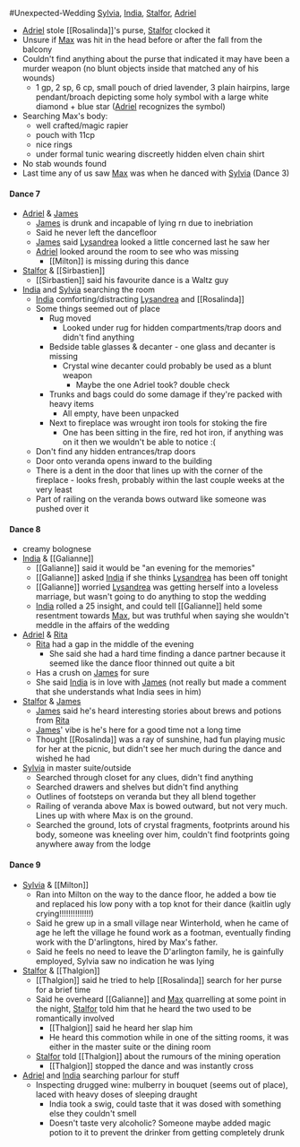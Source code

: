#Unexpected-Wedding 
[Sylvia](PCs/Past/Sylvia.md), [India](PCs/Current/India.md), [Stalfor](PCs/Current/Stalfor.md), [Adriel](PCs/Current/Adriel.md)

- [Adriel](PCs/Current/Adriel.md) stole [[Rosalinda]]'s purse, [Stalfor](PCs/Current/Stalfor.md) clocked it
- Unsure if [Max](NPCs/Deceased/Max.md) was hit in the head before or after the fall from the balcony
- Couldn't find anything about the purse that indicated it may have been a murder weapon (no blunt objects inside that matched any of his wounds)
	- 1 gp, 2 sp, 6 cp, small pouch of dried lavender, 3 plain hairpins, large pendant/broach depicting some holy symbol with a large white diamond + blue star ([Adriel](PCs/Current/Adriel.md) recognizes the symbol)
- Searching Max's body:
	- well crafted/magic rapier
	- pouch with 11cp 
	- nice rings
	- under formal tunic wearing discreetly hidden elven chain shirt
- No stab wounds found
- Last time any of us saw [Max](NPCs/Deceased/Max.md) was when he danced with [Sylvia](PCs/Past/Sylvia.md) (Dance 3)

#### Dance 7
- [Adriel](PCs/Current/Adriel.md) & [James](NPCs/Living/James.md)
	- [James](NPCs/Living/James.md) is drunk and incapable of lying rn due to inebriation
	- Said he never left the dancefloor
	- [James](NPCs/Living/James.md) said [Lysandrea](NPCs/Living/Lysandrea.md) looked a little concerned last he saw her
	- [Adriel](PCs/Current/Adriel.md) looked around the room to see who was missing
		- [[Milton]] is missing during this dance 
- [Stalfor](PCs/Current/Stalfor.md) & [[Sirbastien]]
	- [[Sirbastien]] said his favourite dance is a Waltz guy
- [India](PCs/Current/India.md) and [Sylvia](PCs/Past/Sylvia.md) searching the room
	- [India](PCs/Current/India.md) comforting/distracting [Lysandrea](NPCs/Living/Lysandrea.md) and [[Rosalinda]]
	- Some things seemed out of place
		- Rug moved
			- Looked under rug for hidden compartments/trap doors and didn't find anything
		- Bedside table glasses & decanter - one glass and decanter is missing
			- Crystal wine decanter could probably be used as a blunt weapon
				- Maybe the one Adriel took? double check
		- Trunks and bags could do some damage if they're packed with heavy items
			- All empty, have been unpacked
		- Next to fireplace was wrought iron tools for stoking the fire
			- One has been sitting in the fire, red hot iron, if anything was on it then we wouldn't be able to notice :( 
	- Don't find any hidden entrances/trap doors
	- Door onto veranda opens inward to the building
	- There is a dent in the door that lines up with the corner of the fireplace - looks fresh, probably within the last couple weeks at the very least
	- Part of railing on the veranda bows outward like someone was pushed over it 

#### Dance 8
- creamy bolognese
- [India](PCs/Current/India.md) & [[Galianne]]
	- [[Galianne]] said it would be "an evening for the memories"
	- [[Galianne]] asked [India](PCs/Current/India.md) if she thinks [Lysandrea](NPCs/Living/Lysandrea.md) has been off tonight
	- [[Galianne]] worried [Lysandrea](NPCs/Living/Lysandrea.md) was getting herself into a loveless marriage, but wasn't going to do anything to stop the wedding
	- [India](PCs/Current/India.md) rolled a 25 insight, and could tell [[Galianne]] held some resentment towards [Max](NPCs/Deceased/Max.md), but was truthful when saying she wouldn't meddle in the affairs of the wedding
- [Adriel](PCs/Current/Adriel.md) & [Rita](NPCs/Living/Rita.md)
	- [Rita](NPCs/Living/Rita.md) had a gap in the middle of the evening
		- She said she had a hard time finding a dance partner because it seemed like the dance floor thinned out quite a bit
	- Has a crush on [James](NPCs/Living/James.md) for sure
	- She said [India](PCs/Current/India.md) is in love with [James](NPCs/Living/James.md) (not really but made a comment that she understands what India sees in him) 
- [Stalfor](PCs/Current/Stalfor.md) & [James](NPCs/Living/James.md)
	- [James](NPCs/Living/James.md) said he's heard interesting stories about brews and potions from [Rita](NPCs/Living/Rita.md)
	- [James](NPCs/Living/James.md)' vibe is he's here for a good time not a long time
	- Thought [[Rosalinda]] was a ray of sunshine, had fun playing music for her at the picnic, but didn't see her much during the dance and wished he had
- [Sylvia](PCs/Past/Sylvia.md) in master suite/outside
	- Searched through closet for any clues, didn't find anything
	- Searched drawers and shelves but didn't find anything
	- Outlines of footsteps on veranda but they all blend together
	- Railing of veranda above Max is bowed outward, but not very much. Lines up with where Max is on the ground.
	- Searched the ground, lots of crystal fragments, footprints around his body, someone was kneeling over him, couldn't find footprints going anywhere away from the lodge

#### Dance 9
- [Sylvia](PCs/Past/Sylvia.md) & [[Milton]]
	- Ran into Milton on the way to the dance floor, he added a bow tie and replaced his low pony with a top knot for their dance (kaitlin ugly crying!!!!!!!!!!!!!!)
	- Said he grew up in a small village near Winterhold, when he came of age he left the village he found work as a footman, eventually finding work with the D'arlingtons, hired by Max's father.
	- Said he feels no need to leave the D'arlington family, he is gainfully employed, Sylvia saw no indication he was lying
- [Stalfor](PCs/Current/Stalfor.md) & [[Thalgion]]
	- [[Thalgion]] said he tried to help [[Rosalinda]] search for her purse for a brief time
	- Said he overheard [[Galianne]] and [Max](NPCs/Deceased/Max.md) quarrelling at some point in the night, [Stalfor](PCs/Current/Stalfor.md) told him that he heard the two used to be romantically involved
		- [[Thalgion]] said he heard her slap him
		- He heard this commotion while in one of the sitting rooms, it was either in the master suite or the dining room
	- [Stalfor](PCs/Current/Stalfor.md) told [[Thalgion]] about the rumours of the mining operation
		- [[Thalgion]] stopped the dance and was instantly cross
- [Adriel](PCs/Current/Adriel.md) and [India](PCs/Current/India.md) searching parlour for stuff
	- Inspecting drugged wine: mulberry in bouquet (seems out of place), laced with heavy doses of sleeping draught
		- India took a swig, could taste that it was dosed with something else they couldn't smell
		- Doesn't taste very alcoholic? Someone maybe added magic potion to it to prevent the drinker from getting completely drunk